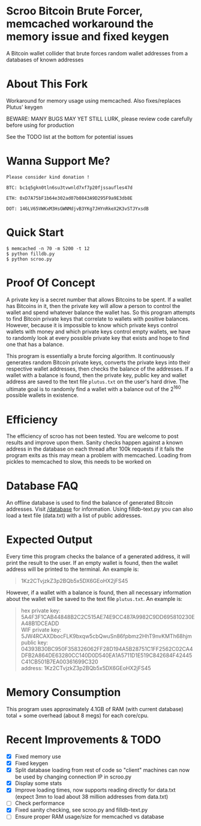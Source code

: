 # Scroo Bitcoin Brute Forcer, memcached workaround the memory issue and fixed keygen

A Bitcoin wallet collider that brute forces random wallet addresses from a databases of known addresses

# About This Fork

Workaround for memory usage using memcached. Also fixes/replaces Plutus' keygen 

BEWARE: MANY BUGS MAY YET STILL LURK, please review code carefully before using for production

See the TODO list at the bottom for potential issues

# Wanna Support Me?

```
Please consider kind donation !

BTC: bc1q5gkn0tln6su3tvwnld7xf7p20fjssaufles47d

ETH: 0xD7A75bF1b64e302ad07b0843A9D295F9a9E3db8E

DOT: 146LV65VWKxM3HsGWNMdjvB3YKg7JHYnRkeX2K3vSTJYxsdB 
```

# Quick Start

```
$ memcached -n 70 -m 5200 -t 12
$ python filldb.py
$ python scroo.py
```

# Proof Of Concept

A private key is a secret number that allows Bitcoins to be spent. If a wallet has Bitcoins in it, then the private key will allow a person to control the wallet and spend whatever balance the wallet has. So this program attempts to find Bitcoin private keys that correlate to wallets with positive balances. However, because it is impossible to know which private keys control wallets with money and which private keys control empty wallets, we have to randomly look at every possible private key that exists and hope to find one that has a balance.

This program is essentially a brute forcing algorithm. It continuously generates random Bitcoin private keys, converts the private keys into their respective wallet addresses, then checks the balance of the addresses. If a wallet with a balance is found, then the private key, public key and wallet address are saved to the text file `plutus.txt` on the user's hard drive. The ultimate goal is to randomly find a wallet with a balance out of the 2<sup>160</sup> possible wallets in existence. 

# Efficiency

The efficiency of scroo has not been tested. You are welcome to post results and improve upon them.
Sanity checks happen against a known address in the database on each thread after 100k requests if it fails the program exits as this may mean a problem with memcached.
Loading from pickles to memcached to slow, this needs to be worked on

# Database FAQ

An offline database is used to find the balance of generated Bitcoin addresses. Visit <a href="/database/">/database</a> for information.
Using filldb-text.py you can also load a text file (data.txt) with a list of public addresses.

# Expected Output

Every time this program checks the balance of a generated address, it will print the result to the user. If an empty wallet is found, then the wallet address will be printed to the terminal. An example is:

>1Kz2CTvjzkZ3p2BQb5x5DX6GEoHX2jFS45

However, if a wallet with a balance is found, then all necessary information about the wallet will be saved to the text file `plutus.txt`. An example is:

>hex private key: 5A4F3F1CAB44848B2C2C515AE74E9CC487A9982C9DD695810230EA48B1DCEADD<br/>
>WIF private key: 5JW4RCAXDbocFLK9bxqw5cbQwuSn86fpbmz2HhT9nvKMTh68hjm<br/>
>public key: 04393B30BC950F358326062FF28D194A5B28751C1FF2562C02CA4DFB2A864DE63280CC140D0D540EA1A5711D1E519C842684F42445C41CB501B7EA00361699C320<br/>
>address: 1Kz2CTvjzkZ3p2BQb5x5DX6GEoHX2jFS45<br/>

# Memory Consumption

This program uses approximately 4.1GB of RAM (with current database) total + some overhead (about 8 megs) for each core/cpu. 

# Recent Improvements & TODO

- [X] Fixed memory use
- [X] Fixed keygen
- [X] Split database loading from rest of code so "client" machines can now be used by changing connection IP in scroo.py
- [X] Display some stats
- [X] Improve loading times, now supports reading directly for data.txt (expect 3mn to load about 38 million addresses from data.txt)
- [ ] Check performance
- [X] Fixed sanity checking, see scroo.py and filldb-text.py
- [ ] Ensure proper RAM usage/size for memcached vs database
